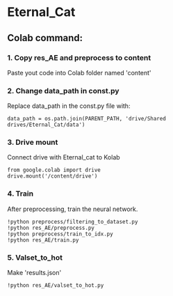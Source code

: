 # Eternal_Cat

## Colab command:
### 1. Copy res_AE and preprocess to content
Paste yout code into Colab folder named 'content'
### 2. Change data_path in const.py
Replace data_path in the const.py file with:


    data_path = os.path.join(PARENT_PATH, 'drive/Shared drives/Eternal_Cat/data')


### 3. Drive mount
Connect drive with Eternal_cat to Kolab


    from google.colab import drive
    drive.mount('/content/drive')


### 4. Train
After preprocessing, train the neural network.


    !python preprocess/filtering_to_dataset.py
    !python res_AE/preprocess.py
    !python preprocess/train_to_idx.py
    !python res_AE/train.py


### 5. Valset_to_hot
Make 'results.json'


    !python res_AE/valset_to_hot.py
